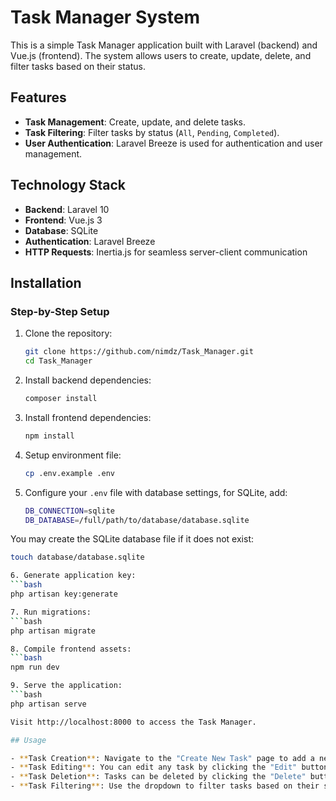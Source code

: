 # Task Manager System

This is a simple Task Manager application built with Laravel (backend) and Vue.js (frontend). The system allows users to create, update, delete, and filter tasks based on their status.

## Features

- **Task Management**: Create, update, and delete tasks.
- **Task Filtering**: Filter tasks by status (`All`, `Pending`, `Completed`).
- **User Authentication**: Laravel Breeze is used for authentication and user management.

## Technology Stack

- **Backend**: Laravel 10
- **Frontend**: Vue.js 3
- **Database**: SQLite
- **Authentication**: Laravel Breeze
- **HTTP Requests**: Inertia.js for seamless server-client communication

## Installation

### Step-by-Step Setup

1. Clone the repository:
   ```bash
   git clone https://github.com/nimdz/Task_Manager.git  
   cd Task_Manager

2. Install backend dependencies:
   ```bash
   composer install

3. Install frontend dependencies:  
   ```bash
   npm install

4. Setup environment file:  
   ```bash
   cp .env.example .env

5. Configure your `.env` file with database settings, for SQLite, add:  
   ```bash
   DB_CONNECTION=sqlite  
   DB_DATABASE=/full/path/to/database/database.sqlite

You may create the SQLite database file if it does not exist: 
   ```bash 
   touch database/database.sqlite

6. Generate application key:  
   ```bash
   php artisan key:generate

7. Run migrations:  
   ```bash
   php artisan migrate

8. Compile frontend assets: 
   ```bash
   npm run dev

9. Serve the application:  
   ```bash
   php artisan serve

Visit http://localhost:8000 to access the Task Manager.

## Usage

- **Task Creation**: Navigate to the "Create New Task" page to add a new task. Fill in the title, description (optional), and submit.
- **Task Editing**: You can edit any task by clicking the "Edit" button next to the task in the dashboard.
- **Task Deletion**: Tasks can be deleted by clicking the "Delete" button. A confirmation dialog will appear before deletion.
- **Task Filtering**: Use the dropdown to filter tasks based on their status (`All`, `Pending`, `Completed`).
